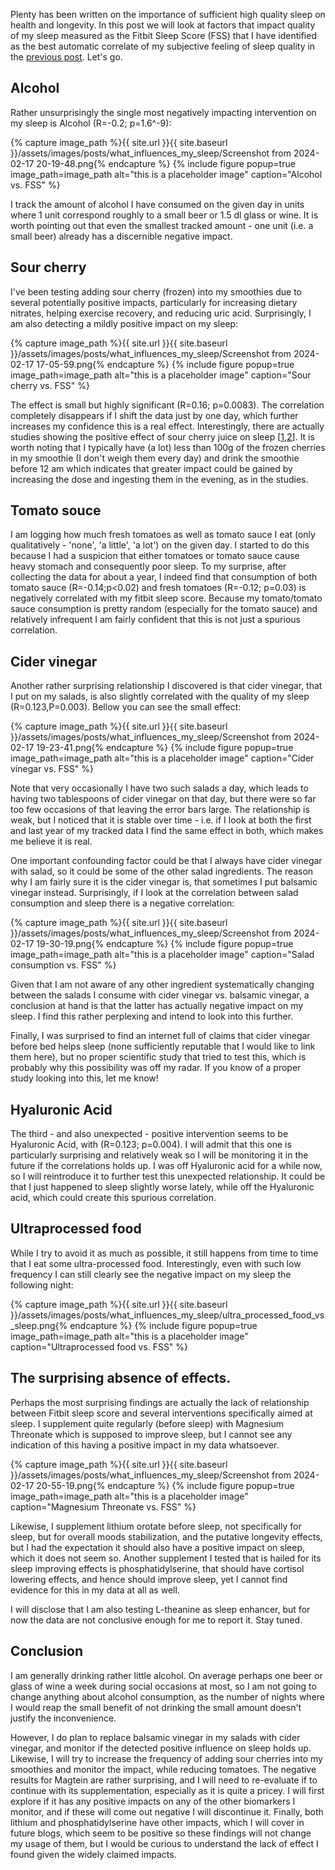 Plenty has been written on the importance of sufficient high quality sleep on health and longevity. In this post we will look at factors that impact quality of my sleep measured as the Fitbit Sleep Score (FSS) that I have identified as the best automatic correlate of my subjective feeling of sleep quality in the [previous post](https://www.quantifiedlongevity.org/Basic-sleep-characteristics/). Let's go.

## Alcohol

Rather unsurprisingly the single most negatively impacting intervention on my sleep is Alcohol (R=-0.2; p=1.6^-9): 


{% capture image_path %}{{ site.url }}{{ site.baseurl }}/assets/images/posts/what_influences_my_sleep/Screenshot from 2024-02-17 20-19-48.png{% endcapture %}
{% include figure popup=true image_path=image_path alt="this is a placeholder image" caption="Alcohol vs. FSS" %}

I track the amount of alcohol I have consumed on the given day in units where 1 unit correspond roughly to a small beer or 1.5 dl glass or wine. 
It is worth pointing out that even the smallest tracked amount - one unit (i.e. a small beer) already has a discernible negative impact.

## Sour cherry
I've been testing adding sour cherry (frozen) into my smoothies due to several potentially positive impacts, particularly for increasing dietary nitrates, helping exercise recovery, and reducing uric acid. Surprisingly, I am also detecting a mildly positive impact on my sleep:

{% capture image_path %}{{ site.url }}{{ site.baseurl }}/assets/images/posts/what_influences_my_sleep/Screenshot from 2024-02-17 17-05-59.png{% endcapture %}
{% include figure popup=true image_path=image_path alt="this is a placeholder image" caption="Sour cherry vs. FSS" %}

The effect is small but highly significant (R=0.16; p=0.0083). The correlation completely disappears if I shift the data just by one day, which further increases my confidence this is a real effect. Interestingly, there are actually studies showing the positive effect of sour cherry juice on sleep \[[1](https://pubmed.ncbi.nlm.nih.gov/20438325),[2](https://www.cdc.gov/sleep/index.html)\]. It is worth noting that I typically have (a lot) less than 100g of the frozen cherries in my smoothie (I don't weigh them every day) and drink the smoothie before 12 am which indicates that greater impact could be gained by increasing the dose and ingesting them in the evening, as in the studies.

## Tomato souce

I am logging how much fresh tomatoes as well as tomato sauce I eat (only qualitatively - 'none', 'a little', 'a lot') on the given day. I started to do this because I had a suspicion that either tomatoes 
or tomato sauce cause heavy stomach and consequently poor sleep. To my surprise, after collecting the data for about a year, I indeed find that consumption of both tomato sauce (R=-0.14;p<0.02) and fresh tomatoes (R=-0.12; p=0.03) is negatively correlated with my fitbit sleep score. Because my tomato/tomato sauce consumption is pretty random (especially for the tomato sauce) and relatively infrequent I am fairly confident that this is not just a spurious correlation.

## Cider vinegar
Another rather surprising relationship I discovered is that cider vinegar, that I put on my salads, is also slightly correlated with the quality of my sleep (R=0.123,P=0.003). Bellow you can see the small effect:

{% capture image_path %}{{ site.url }}{{ site.baseurl }}/assets/images/posts/what_influences_my_sleep/Screenshot from 2024-02-17 19-23-41.png{% endcapture %}
{% include figure popup=true image_path=image_path alt="this is a placeholder image" caption="Cider vinegar vs. FSS" %}

Note that very occasionally I have two such salads a day, which leads to having two tablespoons of cider vinegar on that day, but there were so far too few occasions of that leaving the error bars large. The relationship is weak, but I noticed that it is stable over time - i.e. if I look at both the first and last year of my tracked data I find the same effect in both, which makes me believe it is real.

One important confounding factor could be that I always have cider vinegar with salad, so it could be some of the other salad ingredients. The reason why I am fairly sure it is the cider vinegar is, that sometimes I put balsamic vinegar instead. Surprisingly, if I look at the correlation between salad consumption and sleep there is a negative correlation:

{% capture image_path %}{{ site.url }}{{ site.baseurl }}/assets/images/posts/what_influences_my_sleep/Screenshot from 2024-02-17 19-30-19.png{% endcapture %}
{% include figure popup=true image_path=image_path alt="this is a placeholder image" caption="Salad consumption vs. FSS" %}

Given that I am not aware of any other ingredient systematically changing between the salads I consume with cider vinegar vs. balsamic vinegar, a conclusion at hand is that the latter has actually negative impact on my sleep. I find this rather perplexing and intend to look into this further.

Finally, I was surprised to find an internet full of claims that cider vinegar before bed helps sleep (none sufficiently reputable that I would like to link them here), but no proper scientific study that tried to test this, which is probably why this possibility was off my radar. If you know of a proper study looking into this, let me know!

## Hyaluronic Acid

The third - and also unexpected - positive intervention seems to be Hyaluronic Acid, with (R=0.123; p=0.004). I will admit that this one is particularly surprising and relatively weak so I will be monitoring it in the future if the correlations holds up. I was off Hyaluronic acid for a while now, so I will reintroduce it to further test this unexpected relationship. It could be that I just happened to sleep slightly worse lately, while off the Hyaluronic acid, which could create this spurious correlation.


## Ultraprocessed food

While I try to avoid it as much as possible, it still happens from time to time that I eat some ultra-processed food. Interestingly, even with such low frequency I can still clearly see the negative impact on
my sleep the following night:

{% capture image_path %}{{ site.url }}{{ site.baseurl }}/assets/images/posts/what_influences_my_sleep/ultra_processed_food_vs_sleep.png{% endcapture %}
{% include figure popup=true image_path=image_path alt="this is a placeholder image" caption="Ultraprocessed food vs. FSS" %}

## The surprising absence of effects.

Perhaps the most surprising findings are actually the lack of relationship between Fitbit sleep score and several interventions specifically aimed at sleep. I supplement quite regularly (before sleep) with Magnesium Threonate which is supposed to improve sleep, but I cannot see any indication of this having a positive impact in my data whatsoever.

{% capture image_path %}{{ site.url }}{{ site.baseurl }}/assets/images/posts/what_influences_my_sleep/Screenshot from 2024-02-17 20-55-19.png{% endcapture %}
{% include figure popup=true image_path=image_path alt="this is a placeholder image" caption="Magnesium Threonate vs. FSS" %}


Likewise, I supplement lithium orotate before sleep, not specifically for sleep, but for overall moods stabilization, and the putative longevity effects, but I had the expectation it should also have a positive impact on sleep, which it does not seem so. Another supplement I tested that is hailed for its sleep improving effects is phosphatidylserine, that should have cortisol lowering effects, and hence should improve sleep, yet I cannot find evidence for this in my data at all as well.

I will disclose that I am also testing L-theanine as sleep enhancer, but for now the data are not conclusive enough for me to report it. Stay tuned.

## Conclusion

I am generally drinking rather little alcohol. On average perhaps one beer or glass of wine a week during social occasions at most, so I am not going to change anything about alcohol consumption, as the number of nights where I would reap the small benefit of not drinking the small amount doesn't justify the inconvenience.

However, I do plan to replace balsamic vinegar in my salads with cider vinegar, and monitor if the detected positive influence on sleep holds up. Likewise, I will try to increase the frequency of adding sour cherries into my smoothies and monitor the impact, while reducing tomatoes. The negative results for Magtein are rather surprising, and I will need to re-evaluate if to continue with its supplementation, especially as it is quite a pricey. I will first explore if it has any positive impacts on any of the other biomarkers I monitor, and if these will come out negative I will discontinue it.
Finally, both lithium and phosphatidylserine have other impacts, which I will cover in future blogs, which seem to be positive so these findings will not change my usage of them, but I would be curious to understand the lack of effect I found given the widely claimed impacts.

<!-- 
TODO

Chamomile tea, when analysed only around the time I was drinking it seems to have a small positive effect on FSS. Perhaps worth to drink it again an see if it works.
Rhodiola
Ultraprocessed Food -> Tossing and Turning
Blueberries -> Tossing and Turning
-->
